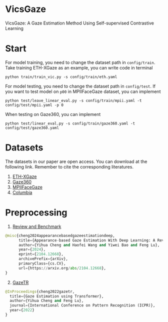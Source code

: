 # VicsGaze
VicsGaze: A Gaze Estimation Method Using Self-supervised Contrastive Learning

# Start
For model training, you need to change the dataset path in `config/train`. Take training ETH-XGaze as an example, you can write code in terminal
```
python train/train_vic.py -s config/train/eth.yaml
```
For model testing, you need to change the dataset path in `config/test`. If you want to test model on `p00` in MPIIFaceGaze dataset, you can implement
```
python test/leave_linear_eval.py -s config/train/mpii.yaml -t config/test/mpii.yaml -p 0
```
When testing on Gaze360, you can implement
```
python test/linear_eval.py -s config/train/gaze360.yaml -t config/test/gaze360.yaml
```

# Datasets
The datasets in our paper are open access. You can download at the following link. Remember to cite the corresponding literatures. 
1. [ETH-XGaze](https://ait.ethz.ch/xgaze?query=eth)
2. [Gaze360](http://gaze360.csail.mit.edu/)
3. [MPIIFaceGaze](https://www.mpi-inf.mpg.de/departments/computer-vision-and-machine-learning/research/gaze-based-human-computer-interaction/its-written-all-over-your-face-full-face-appearance-based-gaze-estimation)
4. [Columbia](https://www.cs.columbia.edu/~brian/projects/columbia_gaze.html)

# Preprocessing
1. [Review and Benchmark](https://phi-ai.buaa.edu.cn/Gazehub/#benchmarks)
```python
@misc{cheng2024appearancebasedgazeestimationdeep,
      title={Appearance-based Gaze Estimation With Deep Learning: A Review and Benchmark}, 
      author={Yihua Cheng and Haofei Wang and Yiwei Bao and Feng Lu},
      year={2024},
      eprint={2104.12668},
      archivePrefix={arXiv},
      primaryClass={cs.CV},
      url={https://arxiv.org/abs/2104.12668}, 
}
```  
2. [GazeTR](https://github.com/yihuacheng/GazeTR)

```python
@InProceedings{cheng2022gazetr,
  title={Gaze Estimation using Transformer},
  author={Yihua Cheng and Feng Lu},
  journal={International Conference on Pattern Recognition (ICPR)},
  year={2022}
}
```
